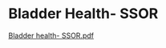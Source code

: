 # Bladder Health- SSOR

[Bladder health- SSOR.pdf](Bladder%20Health-%20SSOR%205f49704a058c48d7b4e487d8a19ad464/Bladder_health-_SSOR.pdf)